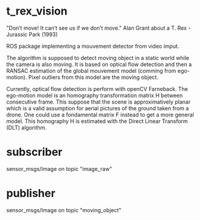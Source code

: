 # t_rex_vision
"Don’t move! It can’t see us if we don’t move." Alan Grant about a T. Rex - Jurassic Park (1993)

ROS package implementing a mouvement detector from video imput.

The algorithm is supposed to detect moving object in a static world while the camera is also moving. It is based on optical flow detection and then a RANSAC estimation of the global mouvement model (comming from ego-motion). Pixel outliers from this model are the moving object.

Currently, optical flow detection is perform with openCV Farneback. The ego-motion model is an homography transformation matrix H between consecutive frame. This suppose that the scene is approximatively planar which is a valid assumption for aerial pictures of the ground taken from a drone. One could use a fondamental matrix F instead to get a more general model. This homography H is estimated with the Direct Linear Transform (DLT) algorithm.

# subscriber
sensor_msgs/Image on topic "image_raw"

# publisher
sensor_msgs/Image on topic "moving_object"
